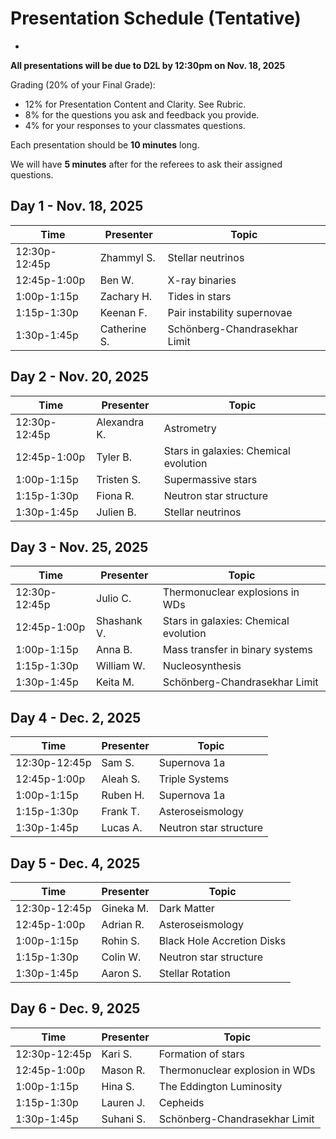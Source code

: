 # Presentation Schedule (Tentative)
-


**All presentations will be due to D2L by 12:30pm on Nov. 18, 2025**

Grading (20% of your Final Grade): 

* 12% for Presentation Content and Clarity. See Rubric.
* 8% for the questions you ask and feedback you provide.
* 4% for your responses to your classmates questions.

Each presentation should be **10 minutes** long. 

We will have **5 minutes** after for the referees to ask their assigned questions.

## Day 1 - Nov. 18, 2025

| Time          | Presenter                           | Topic                           |
| ------------- | ----------------------------------- | ------------------------------- |
| 12:30p-12:45p | Zhammyl S.                          |   Stellar neutrinos             |
| 12:45p-1:00p  | Ben W.                              |   X-ray binaries                |
| 1:00p-1:15p   | Zachary H.                          |   Tides in stars                |
| 1:15p-1:30p   | Keenan F.                           |   Pair instability supernovae   |
| 1:30p-1:45p   | Catherine S.                        |   Schönberg-Chandrasekhar Limit |

        
## Day 2 - Nov. 20, 2025

| Time          | Presenter                           | Topic                           |
| ------------- | ----------------------------------- | ------------------------------- |
| 12:30p-12:45p | Alexandra K.                        |  Astrometry                     |
| 12:45p-1:00p  | Tyler B.                            |  Stars in galaxies: Chemical evolution |
| 1:00p-1:15p   | Tristen S.                          |  Supermassive stars             | 
| 1:15p-1:30p   | Fiona R.                            |  Neutron star structure         |
| 1:30p-1:45p   | Julien B.                           |  Stellar neutrinos              |

## Day 3 - Nov. 25, 2025

| Time          | Presenter                           | Topic                           |
| ------------- | ----------------------------------- | ------------------------------- |
| 12:30p-12:45p | Julio C.                            |  Thermonuclear explosions in WDs|
| 12:45p-1:00p  | Shashank V.                         |  Stars in galaxies: Chemical evolution |
| 1:00p-1:15p   | Anna B.                             |  Mass transfer in binary systems|
| 1:15p-1:30p   | William W.                          |  Nucleosynthesis                |
| 1:30p-1:45p   | Keita M.                            |  Schönberg-Chandrasekhar Limit  |

## Day 4 - Dec. 2, 2025

| Time          | Presenter                           | Topic                           |
| ------------- | ----------------------------------- | ------------------------------- |
| 12:30p-12:45p | Sam S.                              |   Supernova 1a                  |
| 12:45p-1:00p  | Aleah S.                            |   Triple Systems                |
| 1:00p-1:15p   | Ruben H.                            |   Supernova 1a                  |
| 1:15p-1:30p   | Frank T.                            |   Asteroseismology              |
| 1:30p-1:45p   | Lucas A.                            |   Neutron star structure        |

## Day 5 - Dec. 4, 2025

| Time          | Presenter                           | Topic                           |
| ------------- | ----------------------------------- | ------------------------------- |
| 12:30p-12:45p | Gineka M.                           |  Dark Matter                    |
| 12:45p-1:00p  | Adrian R.                           |  Asteroseismology               |
| 1:00p-1:15p   | Rohin S.                            |  Black Hole Accretion Disks     |
| 1:15p-1:30p   | Colin W.                            |  Neutron star structure         |
| 1:30p-1:45p   | Aaron S.                            |  Stellar Rotation               |

## Day 6 - Dec. 9, 2025

| Time          | Presenter                           | Topic                           |
| ------------- | ----------------------------------- | ------------------------------- |
| 12:30p-12:45p | Kari S.                             |  Formation of stars             |
| 12:45p-1:00p  | Mason R.                            |  Thermonuclear explosion in WDs |
| 1:00p-1:15p   | Hina S.                             |  The Eddington Luminosity       |
| 1:15p-1:30p   | Lauren J.                           |  Cepheids                       |
| 1:30p-1:45p   | Suhani S.                           |  Schönberg-Chandrasekhar Limit  |
